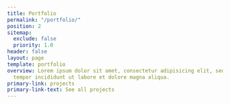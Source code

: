 ```yaml
---
title: Portfolio
permalink: "/portfolio/"
position: 2
sitemap:
  exclude: false
  priority: 1.0
header: false
layout: page
template: portfolio
overview: Lorem ipsum dolor sit amet, consectetur adipisicing elit, sed do eiusmod
  tempor incididunt ut labore et dolore magna aliqua.
primary-link: projects
primary-link-text: See all projects
---
```


